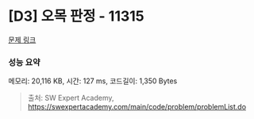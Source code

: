 # [D3] 오목 판정 - 11315 

[문제 링크](https://swexpertacademy.com/main/code/problem/problemDetail.do?contestProbId=AXaSUPYqPYMDFASQ) 

### 성능 요약

메모리: 20,116 KB, 시간: 127 ms, 코드길이: 1,350 Bytes



> 출처: SW Expert Academy, https://swexpertacademy.com/main/code/problem/problemList.do
